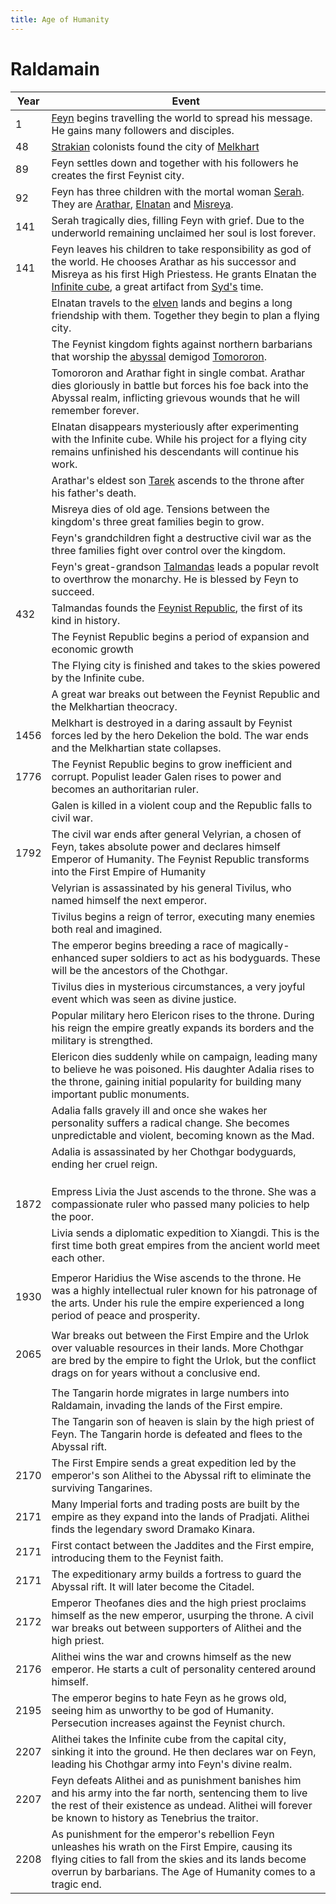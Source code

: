 ```yaml
---
title: Age of Humanity
---
```


# Raldamain

| Year | Event                                                        |
| ---- | ------------------------------------------------------------ |
| 1    | [Feyn](https://raldamain.com/en/creatures/superior%20beings/feyn.html) begins travelling the world to spread his message. He gains many followers and disciples. |
| 48   | [Strakian](https://raldamain.com/en/locations/continents/strakia.html) colonists found the city of [Melkhart](https://raldamain.com/en/locations/artificial/settlements/cities/melkhart.html) |
| 89   | Feyn settles down and together with his followers he creates the first Feynist city. |
| 92   | Feyn has three children with the mortal woman [Serah](https://raldamain.com/en/characters/age%20of%20humanity/serah.html). They are [Arathar](https://raldamain.com/en/characters/age%20of%20humanity/arathar.html), [Elnatan](https://raldamain.com/en/characters/age%20of%20humanity/elnatan.html) and [Misreya](https://raldamain.com/en/characters/age%20of%20humanity/misreya.html). |
| 141  | Serah tragically dies, filling Feyn with grief. Due to the underworld remaining unclaimed her soul is lost forever. |
| 141  | Feyn leaves his children to take responsibility as god of the world. He chooses Arathar as his successor and Misreya as his first High Priestess. He grants Elnatan the [Infinite cube](https://raldamain.com/en/objects/items/famous%20items/infinite%20cube.html), a great artifact from [Syd's](https://raldamain.com/en/characters/age%20of%20gods/syd.html) time. |
|      | Elnatan travels to the [elven](https://raldamain.com/en/creatures/sentient/human-like/elves/) lands and begins a long friendship with them. Together they begin to plan a flying city. |
|      | The Feynist kingdom fights against northern barbarians that worship the [abyssal](https://raldamain.com/en/creatures/superior%20beings/abyssals/) demigod [Tomororon](https://raldamain.com/en/creatures/superior%20beings/abyssals/tomororon.html). |
|      | Tomororon and Arathar fight in single combat. Arathar dies gloriously in battle but forces his foe back into the Abyssal realm, inflicting grievous wounds that he will remember forever. |
|      | Elnatan disappears mysteriously after experimenting with the Infinite cube. While his project for a flying city remains unfinished his descendants will continue his work. |
|      | Arathar's eldest son [Tarek](https://raldamain.com/en/characters/age%20of%20humanity/tarek.html) ascends to the throne after his father's death. |
|      | Misreya dies of old age. Tensions between the kingdom's three great families begin to grow. |
|      | Feyn's grandchildren fight a destructive civil war as the three families fight over control over the kingdom. |
|      | Feyn's great-grandson [Talmandas](https://raldamain.com/en/characters/age%20of%20humanity/talmandas.html) leads a popular revolt to overthrow the monarchy. He is blessed by Feyn to succeed. |
| 432  | Talmandas founds the [Feynist Republic](https://raldamain.com/en/ideas/nations/feynis), the first of its kind in history. |
|      | The Feynist Republic begins a period of expansion and economic growth |
|      | The Flying city is finished and takes to the skies powered by the Infinite cube. |
|      | A great war breaks out between the Feynist Republic and the Melkhartian theocracy. |
| 1456 | Melkhart is destroyed in a daring assault by Feynist forces led by the hero Dekelion the bold. The war ends and the Melkhartian state collapses. |
| 1776 | The Feynist Republic begins to grow inefficient and corrupt. Populist leader Galen rises to power and becomes an authoritarian ruler. |
|      | Galen is killed in a violent coup and the Republic falls to civil war. |
| 1792 | The civil war ends after general Velyrian, a chosen of Feyn, takes absolute power and declares himself Emperor of Humanity. The Feynist Republic transforms into the First Empire of Humanity |
|      | Velyrian is assassinated by his general Tivilus, who named himself the next emperor. |
|      | Tivilus begins a reign of terror, executing many enemies both real and imagined. |
|      | The emperor begins breeding a race of magically-enhanced super soldiers to act as his bodyguards. These will be the ancestors of the Chothgar. |
|      | Tivilus dies in mysterious circumstances, a very joyful event which was seen as divine justice. |
|      | Popular military hero Elericon rises to the throne. During his reign the empire greatly expands its borders and the military is strengthed. |
|      | Elericon dies suddenly while on campaign, leading many to believe he was poisoned. His daughter Adalia rises to the throne, gaining initial popularity for building many important public monuments. |
|      | Adalia falls gravely ill and once she wakes her personality suffers a radical change. She becomes unpredictable and violent, becoming known as the Mad. |
|      | Adalia is assassinated by her Chothgar bodyguards, ending her cruel reign. |
|      |                                                              |
|      |                                                              |
|      |                                                              |
| 1872 | Empress Livia the Just ascends to the throne. She was a compassionate ruler who passed many policies to help the poor. |
|      | Livia sends a diplomatic expedition to Xiangdi. This is the first time both great empires from the ancient world meet each other. |
|      |                                                              |
| 1930 | Emperor Haridius the Wise ascends to the throne. He was a highly intellectual ruler known for his patronage of the arts. Under his rule the empire experienced a long period of peace and prosperity. |
|      |                                                              |
| 2065 | War breaks out between the First Empire and the Urlok over valuable resources in their lands. More Chothgar are bred by the empire to fight the Urlok, but the conflict drags on for years without a conclusive end. |
|      |                                                              |
|      | The Tangarin horde migrates in large numbers into Raldamain, invading the lands of the First empire. |
|      | The Tangarin son of heaven is slain by the high priest of Feyn. The Tangarin horde is defeated and flees to the Abyssal rift. |
| 2170 | The First Empire sends a great expedition led by the emperor's son Alithei to the Abyssal rift to eliminate the surviving Tangarines. |
| 2171 | Many Imperial forts and trading posts are built by the empire as they expand into the lands of Pradjati. Alithei finds the legendary sword Dramako Kinara. |
| 2171 | First contact between the Jaddites and the First empire, introducing them to the Feynist faith. |
| 2171 | The expeditionary army builds a fortress to guard the Abyssal rift. It will later become the Citadel. |
| 2172 | Emperor Theofanes dies and the high priest proclaims himself as the new emperor, usurping the throne. A civil war breaks out between supporters of Alithei and the high priest. |
| 2176 | Alithei wins the war and crowns himself as the new emperor. He starts a cult of personality centered around himself. |
| 2195 | The emperor begins to hate Feyn as he grows old, seeing him as unworthy to be god of Humanity. Persecution increases against the Feynist church. |
| 2207 | Alithei takes the Infinite cube from the capital city, sinking it into the ground. He then declares war on Feyn, leading his Chothgar army into Feyn's divine realm. |
| 2207 | Feyn defeats Alithei and as punishment banishes him and his army into the far north, sentencing them to live the rest of their existence as undead. Alithei will forever be known to history as Tenebrius the traitor. |
| 2208 | As punishment for the emperor's rebellion Feyn unleashes his wrath on the First Empire, causing its flying cities to fall from the skies and its lands become overrun by barbarians. The Age of Humanity comes to a tragic end. |

